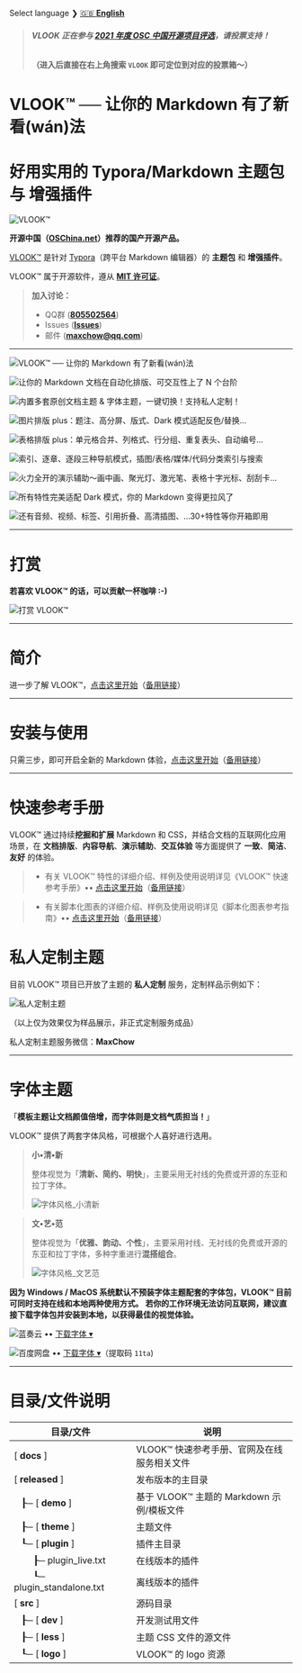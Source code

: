 Select language ❯  [🇬🇧 **English**](README-en.md)



> 
>
> ###### **VLOOK 正在参与 [2021 年度 OSC 中国开源项目评选](https://www.oschina.net/project/top_cn_2021)，请投票支持！**
>
> **（进入后直接在右上角搜索 `VLOOK` 即可定位到对应的投票箱～）**
>
> 

# VLOOK™ ── 让你的 Markdown 有了新看(wán)法



# 好用实用的 Typora/Markdown 主题包 与 增强插件



![VLOOK™](https://cdn.jsdelivr.net/gh/MadMaxChow/VLOOKres/pic/vlook-mark-light.svg)

**开源中国（[OSChina.net](https://www.oschina.net/p/vlook)）推荐的国产开源产品。**



[VLOOK™](https://github.com/MadMaxChow/VLOOK) 是针对 [Typora](https://www.typora.io)（跨平台 Markdown 编辑器）的 **主题包** 和 **增强插件**。



VLOOK™ 属于开源软件，遵从 **[MIT 许可证](#许可协议)**。



> **加入讨论：**
>
> - QQ群 ([**805502564**](https://qm.qq.com/cgi-bin/qm/qr?k=oB8wpFG_4SEMf1CL9qVy-jMw0CMfSwff&jump_from=webapi&)) 
> - Issues ([**Issues**](https://github.com/MadMaxChow/VLOOK/issues))
> - 邮件 (**maxchow@qq.com**)

---



![VLOOK™ ── 让你的 Markdown 有了新看(wán)法](https://cdn.jsdelivr.net/gh/MadMaxChow/VLOOKres/pic/vlook-screenshot-A00.png)

![让你的 Markdown 文档在自动化排版、可交互性上了 N 个台阶](https://cdn.jsdelivr.net/gh/MadMaxChow/VLOOKres/pic/vlook-screenshot-A01.png)

![内置多套原创文档主题 & 字体主题，一键切换！支持私人定制！](https://cdn.jsdelivr.net/gh/MadMaxChow/VLOOKres/pic/vlook-screenshot-A02.png)

![图片排版 plus：题注、高分屏、版式、Dark 模式适配反色/替换…](https://cdn.jsdelivr.net/gh/MadMaxChow/VLOOKres/pic/vlook-screenshot-A03.png)

![表格排版 plus：单元格合并、列格式、行分组、重复表头、自动编号…](https://cdn.jsdelivr.net/gh/MadMaxChow/VLOOKres/pic/vlook-screenshot-A04.png)

![索引、逐章、逐段三种导航模式，插图/表格/媒体/代码分类索引与搜索](https://cdn.jsdelivr.net/gh/MadMaxChow/VLOOKres/pic/vlook-screenshot-A05.png)

![火力全开的演示辅助～画中画、聚光灯、激光笔、表格十字光标、刮刮卡…](https://cdn.jsdelivr.net/gh/MadMaxChow/VLOOKres/pic/vlook-screenshot-A06.png)

![所有特性完美适配 Dark 模式，你的 Markdown 变得更拉风了](https://cdn.jsdelivr.net/gh/MadMaxChow/VLOOKres/pic/vlook-screenshot-A07.png)

![还有音频、视频、标签、引用折叠、高清插图、…30+特性等你开箱即用](https://cdn.jsdelivr.net/gh/MadMaxChow/VLOOKres/pic/vlook-screenshot-A08.png)

---



# 打赏

**若喜欢 VLOOK™ 的话，可以贡献一杯咖啡 :-)**

![打赏 VLOOK™](https://cdn.jsdelivr.net/gh/MadMaxChow/VLOOKres/pic/donate-wechat-light.png?mode=frame&darksrc=donate-wechat-dark.png&srcset=@2x&darksrcset=@2x)

---



# 简介

进一步了解 VLOOK™，[点击这里开始](https://madmaxchow.github.io/VLOOK/index.html)（[备用链接](https://madmaxchow.gitee.io/VLOOK/index.html)）

---

# 安装与使用

只需三步，即可开启全新的 Markdown 体验，[点击这里开始](https://madmaxchow.github.io/VLOOK/index.html#安装与使用)（[备用链接](https://madmaxchow.gitee.io/VLOOK/index.html#安装与使用)）

---

# 快速参考手册

VLOOK™ 通过持续**挖掘和扩展** Markdown 和 CSS，并结合文档的互联网化应用场景，在 **文档排版**、**内容导航**、**演示辅助**、**交互体验** 等方面提供了 **一致**、**简洁**、**友好** 的体验。

> - 有关 VLOOK™ 特性的详细介绍、样例及使用说明详见《VLOOK™ 快速参考手册》•• [点击这里开始](https://madmaxchow.github.io/VLOOK/guide.html)（[备用链接](https://madmaxchow.gitee.io/VLOOK/guide.html)）

> - 有关脚本化图表的详细介绍、样例及使用说明详见《脚本化图表参考指南》•• [点击这里开始](https://madmaxchow.github.io/VLOOK/chart.html)（[备用链接](https://madmaxchow.gitee.io/VLOOK/chart.html)）

# 私人定制主题

目前 VLOOK™ 项目已开放了主题的 **私人定制** 服务，定制样品示例如下：

![私人定制主题](https://cdn.jsdelivr.net/gh/MadMaxChow/VLOOKres/pic/vlook-theme-vip-demo.png)

（以上仅为效果仅为样品展示，非正式定制服务成品）

私人定制主题服务微信：**MaxChow**

---



# 字体主题

「**模板主题让文档颜值倍增，而字体则是文档气质担当！**」

VLOOK™ 提供了两套字体风格，可根据个人喜好进行选用。

> **小•清•新**
>
> 整体视觉为「**清新、简约、明快**」，主要采用无衬线的免费或开源的东亚和拉丁字体。
>
> ![字体风格_小清新](https://cdn.jsdelivr.net/gh/MadMaxChow/VLOOKres/pic/小清新.png?srcset=@2x,@3x)

> **文•艺•范**
>
> 整体视觉为「**优雅、韵动、个性**」，主要采用衬线、无衬线的免费或开源的东亚和拉丁字体，多种字重进行**混搭组合**。
>
> ![字体风格_文艺范](https://cdn.jsdelivr.net/gh/MadMaxChow/VLOOKres/pic/文艺范.png?srcset=@2x,@3x)

**因为 Windows / MacOS 系统默认不预装字体主题配套的字体包，VLOOK™ 目前可同时支持在线和本地两种使用方式。**
**若你的工作环境无法访问互联网，建议直接下载字体包并安装到本地，以获得最佳的视觉体验。**

![蓝奏云](https://cdn.jsdelivr.net/gh/MadMaxChow/VLOOKres/pic/lanzou.png?mode=logo&srcset=@2x) •• [下载字体 ▾](https://wwe.lanzoui.com/ieVDhj1aokj)

![百度网盘](https://cdn.jsdelivr.net/gh/MadMaxChow/VLOOKres/pic/baidupan.png?mode=logo&srcset=@2x) •• [下载字体 ▾](https://pan.baidu.com/s/1gH5Hj-X3-LCaOLtN0AxLLw)（提取码 `11ta`)

---



# 目录/文件说明

| 目录/文件 | 说明                         |
| ---------- | ---------------------------- |
| [ **docs** ] | VLOOK™ 快速参考手册、官网及在线服务相关文件 |
| [ **released** ] | 发布版本的主目录          |
| &nbsp;&nbsp;&nbsp;┠─ [ **demo** ] | 基于 VLOOK™ 主题的 Markdown 示例/模板文件 |
| &nbsp;&nbsp;&nbsp;┠─ [ **theme** ] | 主题文件                     |
| &nbsp;&nbsp;&nbsp;┖─ [ **plugin** ] | 插件主目录                |
| &nbsp;&nbsp;&nbsp;&nbsp;&nbsp;&nbsp;&nbsp;&nbsp;┠─ plugin_live.txt | 在线版本的插件 |
| &nbsp;&nbsp;&nbsp;&nbsp;&nbsp;&nbsp;&nbsp;&nbsp;┖─ plugin_standalone.txt | 离线版本的插件 |
| [ **src** ] | 源码目录                     |
| &nbsp;&nbsp;&nbsp;┠─ [ **dev** ] | 开发测试用文件 |
| &nbsp;&nbsp;&nbsp;┠─ [ **less** ] | 主题 CSS 文件的源文件 |
| &nbsp;&nbsp;&nbsp;┖─ [ **logo** ] | VLOOK™ 的 logo 资源 |